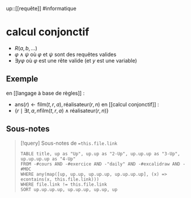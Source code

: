 up::[[requête]]
#informatique 
# calcul conjonctif

 - $R(a, b, \dots)$
 - $\varphi \wedge \psi$ où $\varphi$ et $\psi$ sont des requêtes valides
 - $\exists y \varphi$ où $\varphi$ est une rête valide (et $y$ est une variable)
## Exemple

en [[langage à base de règles]] :
 - $\text{ans}(r) \leftarrow \text{film}(t, r, a), \text{réalisateur}(r, n)$
en [[calcul conjonctif]] :
 - $\{ r \mid \exists t, a, n \text{film}(t, r, a) \wedge \text{réalisateur}(r, n)\}$

## Sous-notes

> [!query] Sous-notes de `=this.file.link`
> ```dataview
> TABLE title, up as "Up", up.up as "2-Up", up.up.up as "3-Up", up.up.up.up as "4-Up"
> FROM -#cours AND -#exercice AND -"daily" AND -#excalidraw AND -#MOC
> WHERE any(map([up, up.up, up.up.up, up.up.up.up], (x) => econtains(x, this.file.link)))
> WHERE file.link != this.file.link
> SORT up.up.up.up, up.up.up, up.up, up
> ```

